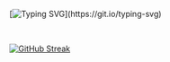 [![Typing SVG](https://readme-typing-svg.demolab.com?font=Fuzzy+Bubbles&size=18&pause=200&color=F7EF44&background=79797900&center=true&multiline=true&width=435&lines=Hi+there!+%F0%9F%91%8B;Welcome+to+my+profile!+Hope+you+like+it!)](https://git.io/typing-svg)

<br />

[![GitHub Streak](https://streak-stats.demolab.com?user=zabethye&theme=codestackr&border_radius=22&date_format=j%20M%5B%20Y%5D&exclude_days=Sun%2CSat)](https://git.io/streak-stats)
<br />
<br />
